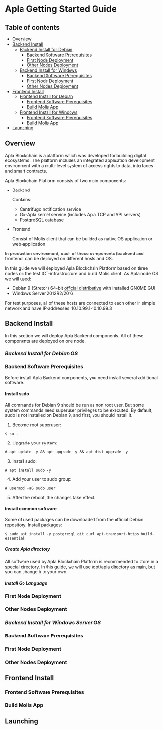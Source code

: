 # Apla Getting Started Guide
## Table of contents

   * [Overview](#overview)
   * [Backend Install](#backend-install)
      * [Backend Install for Debian](#backend-install-deb)
        * [Backend Software Prerequisites](#backend-software-prerequisites-deb)
        * [First Node Deployment](#first-node-deployment-deb)
        * [Other Nodes Deployment](#other-nodes-deployment-deb)
      * [Backend Install for Windows](#backend-install-win)
        * [Backend Software Prerequisites](#backend-software-prerequisites-win)
        * [First Node Deployment](#first-node-deployment-win)
        * [Other Nodes Deployment](#other-nodes-deployment-win)
   * [Frontend Install](#frontend-install)
      * [Frontend Install for Debian](#backend-install-debian)
        * [Frontend Software Prerequisites](#frontend-software-prerequisites-deb)
        * [Build Molis App](#build-molis-app-deb)
      * [Frontend Install for Windows](#backend-install-win)
        * [Frontend Software Prerequisites](#frontend-software-prerequisites-win)
        * [Build Molis App](#build-molis-app-win)
   * [Launching](#launching)

## Overview <a name="overview"></a>

Apla Blockchain is a platform which was developed for building digital ecosystems. The platform includes an integrated application development environment with a multi-level system of access rights to data, interfaces and smart contracts.

Apla Blockchain Platform consists of two main components:
- Backend

  Contains:
  - Centrifugo notification service
  - Go-Apla kernel service (includes Apla TCP and API servers)
  - PostgreSQL database
  
- Frontend
  
  Consist of Molis client that can be builded as native OS application or web-application
  
In production environment, each of these components (backend and frontend) can be deployed on different hosts and OS.

In this guide we will deployed Apla Blockchain Platform based on three nodes on the test ICT-infrastructure and build Molis client. As Apla node OS we will used:
 - Debian 9 (Stretch) 64-bit [official distributive](https://www.debian.org/CD/http-ftp/#stable) with installed GNOME GUI 
 - Windows Server 2012R2/2016

For test purposes, all of these hosts are connected to each other in simple network and have IP-addresses: 10.10.99.1-10.10.99.3



## Backend Install <a name="backend-install"></a>

In  this section we will deploy Apla Backend components. All of these components are deployed on one node.

### ***Backend Install for Debian OS*** <a name="backend-install-deb"></a>

### Backend Software Prerequisites <a name="backend-software-prerequisites-deb"></a>

Before install Apla Backend components, you need install several additional software.

#### Install sudo

All commands for Debian 9 should be run as non root user. But some system commands need superuser privileges to be executed. By default, sudo is not installed on Debian 9, and first, you should install it.

1) Become root superuser:
```
$ su - 
```
2) Upgrade your system:
```
# apt update -y && apt upgrade -y && apt dist-upgrade -y
```
3) Install sudo:
```
# apt install sudo -y
```
4) Add your user to sudo group:
```
# usermod -aG sudo user
```
5) After the reboot, the changes take effect.

#### Install common software

Some of used packages can be downloaded from the official Debian repository. Install packages:
```
$ sudo apt install -y postgresql git curl apt-transport-https build-essential
```

#####	Create Apla directory

All software used by Apla Blockchain Platform is recommended to store in a special directory. In this guide, we will use /opt/apla directory as main, but you can change it to your own.

##### Install Go Language

### First Node Deployment <a name="first-node-deployment-deb"></a>

### Other Nodes Deployment <a name="other-nodes-deployment-deb"></a>

### ***Backend Install for Windows Server OS*** <a name="backend-install-win"></a>

### Backend Software Prerequisites <a name="backend-software-prerequisites-win"></a>

### First Node Deployment <a name="first-node-deployment-win"></a>

### Other Nodes Deployment <a name="other-nodes-deployment-win"></a>

## Frontend Install <a name="frontend-install"></a>

### Frontend Software Prerequisites <a name="frontend-software-prerequisites"></a>

### Build Molis App <a name="build-molis-app"></a>

## Launching <a name="launching"></a>
